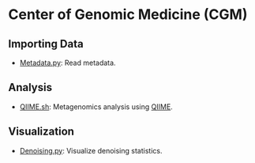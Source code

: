 # Center of Genomic Medicine (CGM)

## Importing Data

- [Metadata.py](Metadata.py): Read metadata.

## Analysis

- [QIIME.sh](QIIME.sh): Metagenomics analysis using [QIIME](https://qiime2.org/).

## Visualization

- [Denoising.py](Denoising.py): Visualize denoising statistics.
